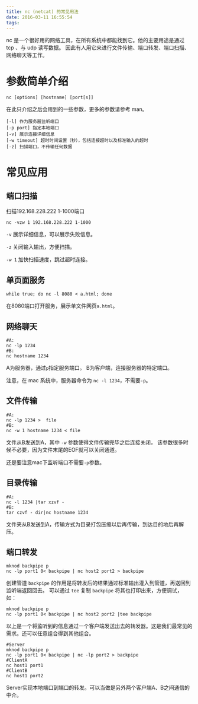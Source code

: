 ```yaml
---
title: nc (netcat) 的常见用法
date: 2016-03-11 16:55:54
tags:
---
```


nc 是一个很好用的网络工具，在所有系统中都能找到它。他的主要用途是通过 tcp 、与 udp 读写数据。
因此有人用它来进行文件传输、端口转发、端口扫描、网络聊天等工作。

<!--more-->

# 参数简单介绍
```
nc [options] [hostname] [port[s]]
```
在此只介绍之后会用到的一些参数，更多的参数请参考 man。
```
[-l] 作为服务器监听端口
[-p port] 指定本地端口
[-v] 展示连接详细信息
[-w timeout] 超时时间设置（秒），包括连接超时以及标准输入的超时
[-z] 扫描端口，不传输任何数据

```

# 常见应用
## 端口扫描

扫描192.168.228.222 1-1000端口
```
nc -vzw 1 192.168.228.222 1-1000
```
`-v` 展示详细信息，可以展示失败信息。

`-z` 关闭输入输出，方便扫描。

`-w 1` 加快扫描速度，跳过超时连接。

## 单页面服务

```
while true; do nc -l 8080 < a.html; done
```
在8080端口打开服务，展示单文件网页`a.html`。

## 网络聊天
```
#A:
nc -lp 1234
#B:
nc hostname 1234
```
A为服务器，通过`p`指定服务端口。
B为客户端，连接服务器的特定端口。

注意，在 mac 系统中，服务器命令为 `nc -l 1234`，不需要`-p`。

## 文件传输
```
#A:
nc -lp 1234 >  file
#B:
nc -w 1 hostname 1234 < file
```
文件从B发送到A，其中 `-w` 参数使得文件传输完毕之后连接关闭，
该参数很多时候不必要，因为文件末尾的EOF就可以关闭通道。

还是要注意mac下监听端口不需要`-p`参数。

## 目录传输
```
#A:
nc -l 1234 |tar xzvf -
#B:
tar czvf - dir|nc hostname 1234
```
文件夹从B发送到A，传输方式为目录打包压缩以后再传输，到达目的地后再解压。
## 端口转发
```
mknod backpipe p
nc -lp port1 0< backpipe | nc host2 port2 > backpipe
```

创建管道 `backpipe` 的作用是将转发后的结果通过标准输出灌入到管道，再送回到监听端返回回去。
可以通过 `tee` 复制 `backpipe` 将其也打印出来，方便调试，如：

```
mknod backpipe p
nc -lp port1 0< backpipe | nc host2 port2 |tee backpipe
```

以上是一个将监听到的信息通过一个客户端发送出去的转发器。这是我们最常见的需求。还可以任意组合得到其他组合。


```
#Server
mknod backpipe p
nc -lp port1 0< backpipe | nc -lp port2 > backpipe
#ClientA
nc host1 port1
#ClientB
nc host1 port2
```
Server实现本地端口到端口的转发。可以当做是另外两个客户端A、B之间通信的中介。
